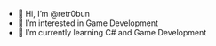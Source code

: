 - 👋 Hi, I’m @retr0bun
- 👀 I’m interested in Game Development
- 🌱 I’m currently learning C# and Game Development
